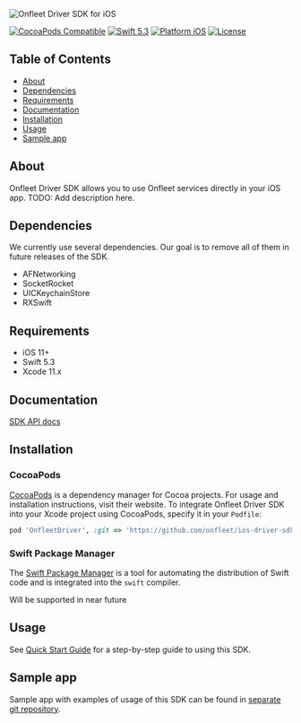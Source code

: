 ![Onfleet Driver SDK for iOS](https://user-images.githubusercontent.com/500145/104442724-bdef5980-5595-11eb-90f7-4ddf726a9979.png)

[![CocoaPods Compatible](https://img.shields.io/badge/pod-1.9.3-orange.svg?style=flat)](https://img.shields.io/badge/pod-1.9.3-orange.svg)
[![Swift 5.3](https://img.shields.io/badge/Swift-5.3-orange.svg?style=flat)](https://developer.apple.com/swift/)
[![Platform iOS](https://img.shields.io/badge/platform-iOS-orange.svg?style=flat)](https://developer.apple.com/swift/)
[![License](https://img.shields.io/badge/License-Apache%202-blue.svg?logo=law)](https://github.com/twilio/twilio-verify-ios/blob/main/LICENSE)

## Table of Contents

* [About](#About)
* [Dependencies](#Dependencies)
* [Requirements](#Requirements)
* [Documentation](#Documentation)
* [Installation](#Installation)
* [Usage](#Usage)
* [Sample app](#SampleApp)

<a name='About'></a>

## About
Onfleet Driver SDK allows you to use Onfleet services directly in your iOS app. TODO: Add description here.

<a name='Dependencies'></a>

## Dependencies
We currently use several dependencies. Our goal is to remove all of them in future releases of the SDK.

- AFNetworking
- SocketRocket
- UICKeychainStore
- RXSwift
  
<a name='Requirements'></a>

## Requirements
* iOS 11+
* Swift 5.3
* Xcode 11.x

<a name='Documentation'></a>

## Documentation
[SDK API docs](https://twilio.github.io/twilio-verify-ios/latest/)

<a name='Installation'></a>

## Installation

### CocoaPods

[CocoaPods](https://cocoapods.org) is a dependency manager for Cocoa projects. For usage and installation instructions, visit their website. To integrate Onfleet Driver SDK into your Xcode project using CocoaPods, specify it in your `Podfile`:

```ruby
pod 'OnfleetDriver', :git => 'https://github.com/onfleet/ios-driver-sdk.git'
```

### Swift Package Manager

The [Swift Package Manager](https://swift.org/package-manager/) is a tool for automating the distribution of Swift code and is integrated into the `swift` compiler.

Will be supported in near future


## Usage

See [Quick Start Guide](https://www.onfleet.com) for a step-by-step guide to using this SDK.

<a name='SampleApp'></a>

## Sample app

Sample app with examples of usage of this SDK can be found in [separate git repository](https://github.com/onfleet/ios-driver-sdk.git).
